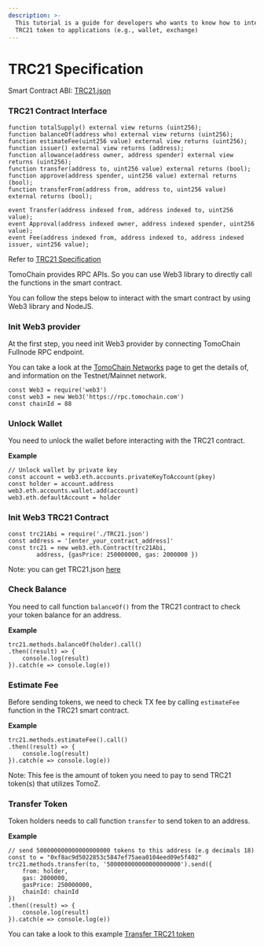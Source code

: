 ```yaml
---
description: >-
  This tutorial is a guide for developers who wants to know how to integrate
  TRC21 token to applications (e.g., wallet, exchange)
---
```


# TRC21 Specification

Smart Contract ABI: [TRC21.json](https://raw.githubusercontent.com/tomochain/trc21/master/TRC21.json)

### TRC21 Contract Interface

```text
function totalSupply() external view returns (uint256);
function balanceOf(address who) external view returns (uint256);
function estimateFee(uint256 value) external view returns (uint256);
function issuer() external view returns (address);
function allowance(address owner, address spender) external view returns (uint256);
function transfer(address to, uint256 value) external returns (bool);
function approve(address spender, uint256 value) external returns (bool);
function transferFrom(address from, address to, uint256 value) external returns (bool);

event Transfer(address indexed from, address indexed to, uint256 value);
event Approval(address indexed owner, address indexed spender, uint256 value);
event Fee(address indexed from, address indexed to, address indexed issuer, uint256 value);
```

Refer to [TRC21 Specification](https://docs.tomochain.com/wp-and-research/specs/trc21_standard/)

TomoChain provides RPC APIs. So you can use Web3 library to directly call the functions in the smart contract.

You can follow the steps below to interact with the smart contract by using Web3 library and NodeJS.

### Init Web3 provider <a id="init-web3-provider"></a>

At the first step, you need init Web3 provider by connecting TomoChain Fullnode RPC endpoint.

You can take a look at the [TomoChain Networks](https://docs.tomochain.com/general/networks/) page to get the details of, and information on the Testnet/Mainnet network.

```text
const Web3 = require('web3')
const web3 = new Web3('https://rpc.tomochain.com')
const chainId = 88
```

### Unlock Wallet <a id="unlock-wallet"></a>

You need to unlock the wallet before interacting with the TRC21 contract.

**Example**

```text
// Unlock wallet by private key
const account = web3.eth.accounts.privateKeyToAccount(pkey)
const holder = account.address
web3.eth.accounts.wallet.add(account)
web3.eth.defaultAccount = holder
```

### Init Web3 TRC21 Contract <a id="init-web3-trc21-contract"></a>

```text
const trc21Abi = require('./TRC21.json')
const address = '[enter_your_contract_address]'
const trc21 = new web3.eth.Contract(trc21Abi,
        address, {gasPrice: 250000000, gas: 2000000 })
```

Note: you can get TRC21.json [here](https://raw.githubusercontent.com/tomochain/trc21/master/TRC21.json)

### Check Balance <a id="check-balance"></a>

You need to call function `balanceOf()` from the TRC21 contract to check your token balance for an address.

**Example**

```text
trc21.methods.balanceOf(holder).call()
.then((result) => {
    console.log(result)
}).catch(e => console.log(e))
```

### Estimate Fee <a id="estimate-fee"></a>

Before sending tokens, we need to check TX fee by calling `estimateFee` function in the TRC21 smart contract.

**Example**

```text
trc21.methods.estimateFee().call()
.then((result) => {
    console.log(result)
}).catch(e => console.log(e))
```

Note: This fee is the amount of token you need to pay to send TRC21 token\(s\) that utilizes TomoZ.

### Transfer Token <a id="transfer-token"></a>

Token holders needs to call function `transfer` to send token to an address.

**Example**

```text
// send 500000000000000000000 tokens to this address (e.g decimals 18)
const to = "0xf8ac9d5022853c5847ef75aea0104eed09e5f402"
trc21.methods.transfer(to, '500000000000000000000').send({
    from: holder,
    gas: 2000000,
    gasPrice: 250000000,
    chainId: chainId
})
.then((result) => {
    console.log(result)
}).catch(e => console.log(e))
```

You can take a look to this example [Transfer TRC21 token](https://gist.github.com/thanhson1085/03e983e933dc9cbf7a3d5c88ef503b18)

